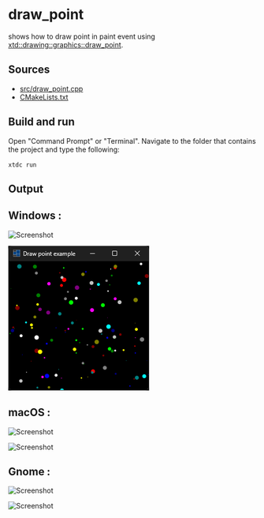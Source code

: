 # draw_point

shows how to draw point in paint event using [xtd::drawing::graphics::draw_point](https://gammasoft71.github.io/xtd/reference_guides/latest/classxtd_1_1drawing_1_1graphics.html#a89b2411a61773d5144e2f6c833694a17).

## Sources

* [src/draw_point.cpp](src/draw_point.cpp)
* [CMakeLists.txt](CMakeLists.txt)

## Build and run

Open "Command Prompt" or "Terminal". Navigate to the folder that contains the project and type the following:

```shell
xtdc run
```

## Output

## Windows :

![Screenshot](../../../../docs/pictures/examples/draw_point_w.png)

![Screenshot](../../../../docs/pictures/examples/draw_point_wd.png)

## macOS :

![Screenshot](../../../../docs/pictures/examples/draw_point_m.png)

![Screenshot](../../../../docs/pictures/examples/draw_point_md.png)

## Gnome :

![Screenshot](../../../../docs/pictures/examples/draw_point_g.png)

![Screenshot](../../../../docs/pictures/examples/draw_point_gd.png)
